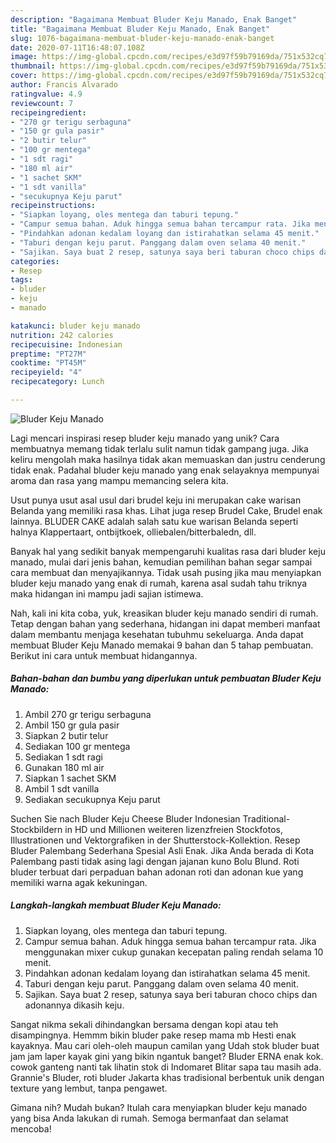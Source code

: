 ```yaml
---
description: "Bagaimana Membuat Bluder Keju Manado, Enak Banget"
title: "Bagaimana Membuat Bluder Keju Manado, Enak Banget"
slug: 1076-bagaimana-membuat-bluder-keju-manado-enak-banget
date: 2020-07-11T16:48:07.108Z
image: https://img-global.cpcdn.com/recipes/e3d97f59b79169da/751x532cq70/bluder-keju-manado-foto-resep-utama.jpg
thumbnail: https://img-global.cpcdn.com/recipes/e3d97f59b79169da/751x532cq70/bluder-keju-manado-foto-resep-utama.jpg
cover: https://img-global.cpcdn.com/recipes/e3d97f59b79169da/751x532cq70/bluder-keju-manado-foto-resep-utama.jpg
author: Francis Alvarado
ratingvalue: 4.9
reviewcount: 7
recipeingredient:
- "270 gr terigu serbaguna"
- "150 gr gula pasir"
- "2 butir telur"
- "100 gr mentega"
- "1 sdt ragi"
- "180 ml air"
- "1 sachet SKM"
- "1 sdt vanilla"
- "secukupnya Keju parut"
recipeinstructions:
- "Siapkan loyang, oles mentega dan taburi tepung."
- "Campur semua bahan. Aduk hingga semua bahan tercampur rata. Jika menggunakan mixer cukup gunakan kecepatan paling rendah selama 10 menit."
- "Pindahkan adonan kedalam loyang dan istirahatkan selama 45 menit."
- "Taburi dengan keju parut. Panggang dalam oven selama 40 menit."
- "Sajikan. Saya buat 2 resep, satunya saya beri taburan choco chips dan adonannya dikasih keju."
categories:
- Resep
tags:
- bluder
- keju
- manado

katakunci: bluder keju manado 
nutrition: 242 calories
recipecuisine: Indonesian
preptime: "PT27M"
cooktime: "PT45M"
recipeyield: "4"
recipecategory: Lunch

---
```



![Bluder Keju Manado](https://img-global.cpcdn.com/recipes/e3d97f59b79169da/751x532cq70/bluder-keju-manado-foto-resep-utama.jpg)

Lagi mencari inspirasi resep bluder keju manado yang unik? Cara membuatnya memang tidak terlalu sulit namun tidak gampang juga. Jika keliru mengolah maka hasilnya tidak akan memuaskan dan justru cenderung tidak enak. Padahal bluder keju manado yang enak selayaknya mempunyai aroma dan rasa yang mampu memancing selera kita.

Usut punya usut asal usul dari brudel keju ini merupakan cake warisan Belanda yang memiliki rasa khas. Lihat juga resep Brudel Cake, Brudel enak lainnya. BLUDER CAKE adalah salah satu kue warisan Belanda seperti halnya Klappertaart, ontbijtkoek, olliebalen/bitterbaledn, dll.

Banyak hal yang sedikit banyak mempengaruhi kualitas rasa dari bluder keju manado, mulai dari jenis bahan, kemudian pemilihan bahan segar sampai cara membuat dan menyajikannya. Tidak usah pusing jika mau menyiapkan bluder keju manado yang enak di rumah, karena asal sudah tahu triknya maka hidangan ini mampu jadi sajian istimewa.


Nah, kali ini kita coba, yuk, kreasikan bluder keju manado sendiri di rumah. Tetap dengan bahan yang sederhana, hidangan ini dapat memberi manfaat dalam membantu menjaga kesehatan tubuhmu sekeluarga. Anda dapat membuat Bluder Keju Manado memakai 9 bahan dan 5 tahap pembuatan. Berikut ini cara untuk membuat hidangannya.

<!--inarticleads1-->

##### Bahan-bahan dan bumbu yang diperlukan untuk pembuatan Bluder Keju Manado:

1. Ambil 270 gr terigu serbaguna
1. Ambil 150 gr gula pasir
1. Siapkan 2 butir telur
1. Sediakan 100 gr mentega
1. Sediakan 1 sdt ragi
1. Gunakan 180 ml air
1. Siapkan 1 sachet SKM
1. Ambil 1 sdt vanilla
1. Sediakan secukupnya Keju parut


Suchen Sie nach Bluder Keju Cheese Bluder Indonesian Traditional-Stockbildern in HD und Millionen weiteren lizenzfreien Stockfotos, Illustrationen und Vektorgrafiken in der Shutterstock-Kollektion. Resep Bluder Palembang Sederhana Spesial Asli Enak. Jika Anda berada di Kota Palembang pasti tidak asing lagi dengan jajanan kuno Bolu Blund. Roti bluder terbuat dari perpaduan bahan adonan roti dan adonan kue yang memiliki warna agak kekuningan. 

<!--inarticleads2-->

##### Langkah-langkah membuat Bluder Keju Manado:

1. Siapkan loyang, oles mentega dan taburi tepung.
1. Campur semua bahan. Aduk hingga semua bahan tercampur rata. Jika menggunakan mixer cukup gunakan kecepatan paling rendah selama 10 menit.
1. Pindahkan adonan kedalam loyang dan istirahatkan selama 45 menit.
1. Taburi dengan keju parut. Panggang dalam oven selama 40 menit.
1. Sajikan. Saya buat 2 resep, satunya saya beri taburan choco chips dan adonannya dikasih keju.


Sangat nikma sekali dihindangkan bersama dengan kopi atau teh disampingnya. Hemmm bikin bluder pake resep mama mb Hesti enak kayaknya. Mau cari oleh-oleh maupun camilan yang Udah stok bluder buat jam jam laper kayak gini yang bikin ngantuk banget? Bluder ERNA enak kok. cowok ganteng nanti tak lihatin stok di Indomaret Blitar sapa tau masih ada. Grannie&#39;s Bluder, roti bluder Jakarta khas tradisional berbentuk unik dengan texture yang lembut, tanpa pengawet. 

Gimana nih? Mudah bukan? Itulah cara menyiapkan bluder keju manado yang bisa Anda lakukan di rumah. Semoga bermanfaat dan selamat mencoba!
